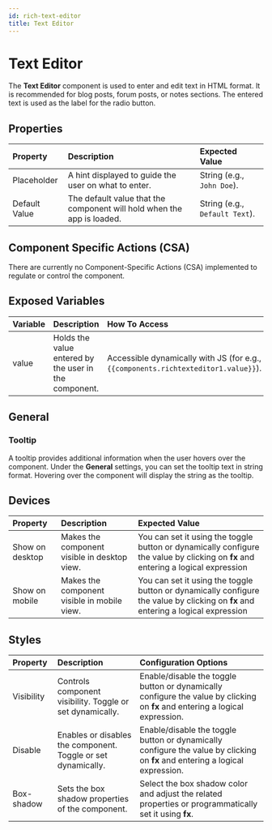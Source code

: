 ```yaml
---
id: rich-text-editor
title: Text Editor
---
```


# Text Editor

The **Text Editor** component is used to enter and edit text in HTML format. It is recommended for blog posts, forum posts, or notes sections. The entered text is used as the label for the radio button.

<div>

## Properties

| **Property**  | **Description** | **Expected Value** |
|:-----------|:-----------|:-----------|
| Placeholder | A hint displayed to guide the user on what to enter. | String (e.g., `John Doe`). |
| Default Value | The default value that the component will hold when the app is loaded. | String (e.g., `Default Text`). |

</div>

<div>

## Component Specific Actions (CSA)

There are currently no Component-Specific Actions (CSA) implemented to regulate or control the component.

</div>

<div>

## Exposed Variables

| **Variable** | **Description** | **How To Access** |
|:-----------|:-----------|:-----------|
| value | Holds the value entered by the user in the component. | Accessible dynamically with JS (for e.g.,`{{components.richtexteditor1.value}}`). |

</div>

<div>

## General
### Tooltip

A tooltip provides additional information when the user hovers over the component. Under the **General** settings, you can set the tooltip text in string format. Hovering over the component will display the string as the tooltip.

</div>

<div>

## Devices

| **Property** |**Description** | **Expected Value** |
|:-----------|:-----------|:-----------|
| Show on desktop | Makes the component visible in desktop view. | You can set it using the toggle button or dynamically configure the value by clicking on **fx** and entering a logical expression |
| Show on mobile | Makes the component visible in mobile view. | You can set it using the toggle button or dynamically configure the value by clicking on **fx** and entering a logical expression |

</div>

<div>

## Styles

| **Property** | **Description** | **Configuration Options** |
|:-----------|:-----------|:-----------|
| Visibility   | Controls component visibility. Toggle or set dynamically. | Enable/disable the toggle button or dynamically configure the value by clicking on **fx** and entering a logical expression. |
| Disable | Enables or disables the component. Toggle or set dynamically. | Enable/disable the toggle button or dynamically configure the value by clicking on **fx** and entering a logical expression. |
| Box-shadow | Sets the box shadow properties of the component. | Select the box shadow color and adjust the related properties or programmatically set it using **fx**. |

</div>